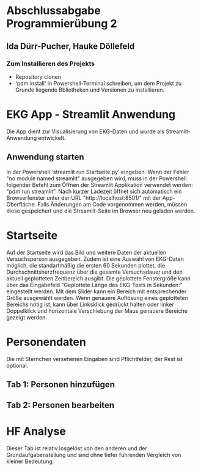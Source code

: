 # Abschlussabgabe Programmierübung 2
## Ida Dürr-Pucher, Hauke Döllefeld

### Zum Installieren des Projekts
- Repository clonen
- 'pdm install' in Powershell-Terminal schreiben, um dem Projekt zu Grunde liegende Bbliotheken und Versionen zu installieren.

# EKG App - Streamlit Anwendung
Die App dient zur Visualisierung von EKG-Daten und wurde als Streamlit-Anwendung entwickelt.

## Anwendung starten
In der Powershell 'streamlit run Startseite.py' eingeben.
Wenn der Fehler "no module named streamlit" ausgegeben wird, muss in der Powershell folgender Befehl zum Öffnen der Streamlit Applikation verwendet werden: "pdm run streamlit".
Nach kurzer Ladezeit öffnet sich automatisch ein Browserfenster unter der URL "http://localhost:8501/" mit der App-Oberfläche. Falls Änderungen am Code vorgenommen werden, müssen diese gespeichert und die Streamlit-Seite im Browser neu geladen werden.

# Startseite
Auf der Startseite wird das Bild und weitere Daten der aktuellen Versuchsperson ausgegeben. Zudem ist eine Auswahl von EKG-Daten möglich, die standartmäßig die ersten 60 Sekunden plottet, die Durchschnittsherzfrequenz über die gesamte Versuchsdauer und den aktuell geplotteten Zeitbereich ausgibt. Die geplottete Fenstergröße kann über das Eingabefeld "Geplottete Länge des EKG-Tests in Sekunden:" eingestellt werden. Mit dem Slider kann ein Bereich mit entsprechender Größe ausgewählt werden. Wenn genauere Auflösung eines geplotteten Bereichs nötig ist, kann über Linksklick gedrückt halten oder linker Doppelklick und horizontale Verschiebung der Maus genauere Bereiche gezeigt werden.

# Personendaten
Die mit Sternchen versehenen Eingaben sind Pflichtfelder, der Rest ist optional.
## Tab 1: Personen hinzufügen
## Tab 2: Personen bearbeiten

# HF Analyse
Dieser Tab ist relativ losgelöst von den anderen und der Grundaufgabenstellung und sind ohne tiefer führenden Vergleich von kleiner Bedeutung.